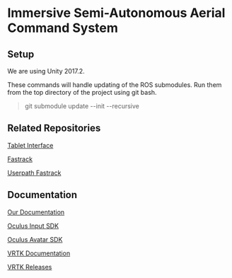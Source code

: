 # Immersive Semi-Autonomous Aerial Command System

## Setup
We are using Unity 2017.2.

These commands will handle updating of the ROS submodules. Run them from the top directory of the project using git bash.

> git submodule update --init --recursive

## Related Repositories
[Tablet Interface](https://github.com/tcheng96/2d-drone-interface)

[Fastrack](https://github.com/HJReachability/fastrack)

[Userpath Fastrack](https://github.com/j-paterson/userpath_fastrack)

## Documentation
[Our Documentation](https://docs.google.com/document/d/1e-IbR0byqPYc8jKVcgLQmIBLNh5hbIrnrqKxl1RxQU0/edit?usp=sharing)

[Oculus Input SDK](https://developer.oculus.com/documentation/unity/latest/concepts/unity-ovrinput/#unity-ovrinput)

[Oculus Avatar SDK](http://static.oculus.com/documentation/pdfs/avatarsdk/1.12/avatarsdk.pdf)

[VRTK Documentation](https://vrtoolkit.readme.io/docs)

[VRTK Releases](https://github.com/thestonefox/VRTK/releases)

